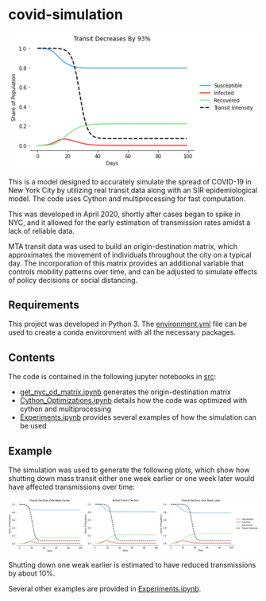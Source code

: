 # covid-simulation

<p align="center">
    <img src="figures/simulation_results.png" width="1000">
</p>

This is a model designed to accurately simulate the spread of COVID-19 in New York City by utilizing real transit data along with an SIR epidemiological model.  The code uses Cython and multiprocessing for fast computation.

This was developed in April 2020, shortly after cases began to spike in NYC, and it allowed for the early estimation of transmission rates amidst a lack of reliable data.

MTA transit data was used to build an origin-destination matrix, which approximates the movement of individuals throughout the city on a typical day. The incorporation of this matrix provides an additional variable that controls mobility patterns over time, and can be adjusted to simulate effects of policy decisions or social distancing. 


## Requirements
This project was developed in Python 3. The [environment.yml](https://github.com/rb2540/covid-simulation/blob/main/src/environment.yml) file can be used to create a conda environment with all the necessary packages.


## Contents
The code is contained in the following jupyter notebooks in [src](https://github.com/rb2540/covid-simulation/tree/main/src):
* [get_nyc_od_matrix.ipynb](https://github.com/rb2540/covid-simulation/blob/main/src/get_nyc_od_matrix.ipynb) generates the origin-destination matrix
* [Cython_Optimizations.ipynb](https://github.com/rb2540/covid-simulation/blob/main/src/Cython_Optimizations.ipynb) details how the code was optimized with cython and multiprocessing
* [Experiments.ipynb](https://github.com/rb2540/covid-simulation/blob/main/src/Experiments.ipynb) provides several examples of how the simulation can be used


## Example
The simulation was used to generate the following plots, which show how shutting down mass transit either one week earlier or one week later would have affected transmissions over time:

<p align="left">
    <img src="figures/TransitTimingDeclinesPlots.jpg" width="1000">
</p>

Shutting down one weak earlier is estimated to have reduced transmissions by about 10%.

Several other examples are provided in [Experiments.ipynb](https://github.com/rb2540/covid-simulation/blob/main/src/Experiments.ipynb). 

